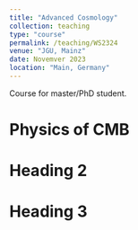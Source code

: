 ```yaml
---
title: "Advanced Cosmology"
collection: teaching
type: "course"
permalink: /teaching/WS2324
venue: "JGU, Mainz"
date: Novemver 2023
location: "Main, Germany"
---
```


Course for master/PhD student.

Physics of CMB
======

Heading 2
======

Heading 3
======

